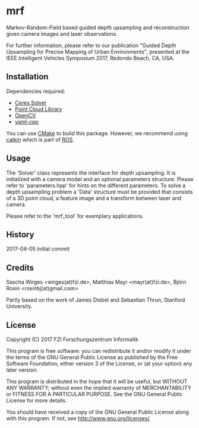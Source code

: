 # mrf

Markov-Random-Field based guided depth upsampling and reconstruction given camera images and laser observations.

For further information, please refer to our publication "Guided Depth Upsampling for Precise Mapping of Urban Environments", presented at the IEEE Intelligent Vehicles Symposium 2017, Redondo Beach, CA, USA.

## Installation

Dependencies required:
- [Ceres Solver](http://ceres-solver.org/)
- [Point Cloud Library](http://www.pointclouds.org/)
- [OpenCV](http://opencv.org/)
- [yaml-cpp](https://github.com/jbeder/yaml-cpp)

You can use [CMake](https://cmake.org/) to build this package.
However, we recommend using [catkin](http://wiki.ros.org/catkin) which is part of [ROS](http://www.ros.org/).

## Usage

The 'Solver' class represents the interface for depth upsampling.
It is initialized with a camera model and an optional parameters structure.
Please refer to 'parameters.hpp' for hints on the different parameters.
To solve a depth upsampling problem a 'Data' structure must be provided that consists of a 3D point cloud, a feature image and a transform between laser and camera.

Please refer to the 'mrf_tool' for exemplary applications.

## History

2017-04-05 Initial commit

## Credits

Sascha Wirges <wirges(at)fzi.de>, Matthias Mayr <mayr(at)fzi.de>, Björn Roxin <roxinbj(at)gmail.com>

Partly based on the work of James Diebel and Sebastian Thrun, Stanford University.

## License

Copyright (C) 2017  FZI Forschungszentrum Informatik

This program is free software: you can redistribute it and/or modify
it under the terms of the GNU General Public License as published by
the Free Software Foundation, either version 3 of the License, or
(at your option) any later version.

This program is distributed in the hope that it will be useful,
but WITHOUT ANY WARRANTY; without even the implied warranty of
MERCHANTABILITY or FITNESS FOR A PARTICULAR PURPOSE.  See the
GNU General Public License for more details.

You should have received a copy of the GNU General Public License
along with this program.  If not, see <http://www.gnu.org/licenses/>.
